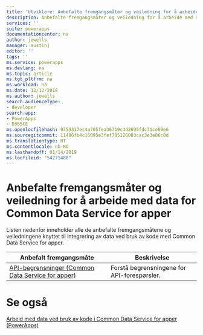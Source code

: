 ```yaml
---
title: 'Utviklere: Anbefalte fremgangsmåter og veiledning for å arbeide med data for Common Data Service for apper | Microsoft Docs'
description: Anbefalte fremgangsmåter og veiledning for å arbeide med data for utviklere i Common Data Service for apper i PowerApps.
services: ''
suite: powerapps
documentationcenter: na
author: jowells
manager: austinj
editor: ''
tags: ''
ms.service: powerapps
ms.devlang: na
ms.topic: article
ms.tgt_pltfrm: na
ms.workload: na
ms.date: 12/12/2018
ms.author: jowells
search.audienceType:
- developer
search.app:
- PowerApps
- D365CE
ms.openlocfilehash: 9759317ec4a705fea36719c4d2695fdc71ce09e6
ms.sourcegitcommit: 11486fb4c16095e3fef785126003cac3e3e06c0d
ms.translationtype: HT
ms.contentlocale: nb-NO
ms.lasthandoff: 01/14/2019
ms.locfileid: "54271480"
---
```

# <a name="best-practices-and-guidance-around-working-with-data-for-the-common-data-service-for-apps"></a>Anbefalte fremgangsmåter og veiledning for å arbeide med data for Common Data Service for apper

Listen nedenfor inneholder alle de anbefalte fremgangsmåtene og veiledningene knyttet til integrering av data ved bruk av kode med Common Data Service for apper.

|Anbefalt fremgangsmåte  |Beskrivelse  |
|---------|---------|
|[API-begrensninger (Common Data Service for apper)](../../api-limits.md)     |Forstå begrensningene for API-forespørsler.         |

# <a name="see-also"></a>Se også
[Arbeid med data ved bruk av kode i Common Data Service for apper (PowerApps)](../../work-with-data-cds.md)<br />